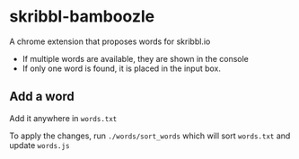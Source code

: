 # skribbl-bamboozle

A chrome extension that proposes words for skribbl.io

* If multiple words are available, they are shown in the console
* If only one word is found, it is placed in the input box.

## Add a word
Add it anywhere in `words.txt`

To apply the changes, run `./words/sort_words` which will sort `words.txt` and update `words.js`


